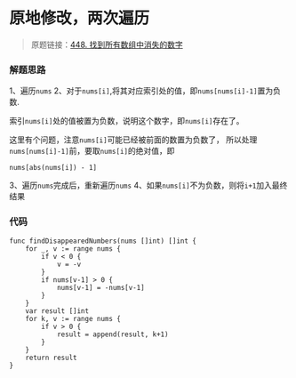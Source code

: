 # 原地修改，两次遍历
> 原题链接：[448. 找到所有数组中消失的数字](https://leetcode-cn.com/problems/find-all-numbers-disappeared-in-an-array/)

### 解题思路
1、遍历``nums``
2、对于``nums[i]``,将其对应索引处的值，即``nums[nums[i]-1]``置为负数.

索引``nums[i]``处的值被置为负数，说明这个数字，即``nums[i]``存在了。

这里有个问题，注意``nums[i]``可能已经被前面的数置为负数了，
所以处理``nums[nums[i]-1]``前，要取``nums[i]``的绝对值，即
```
nums[abs(nums[i]) - 1]
```

3、遍历``nums``完成后，重新遍历``nums``
4、如果``nums[i]``不为负数，则将``i+1``加入最终结果

### 代码

```golang
func findDisappearedNumbers(nums []int) []int {
	for _, v := range nums {
		if v < 0 {
			v = -v
		}
		if nums[v-1] > 0 {
			nums[v-1] = -nums[v-1]
		}
	}
	var result []int
	for k, v := range nums {
		if v > 0 {
			result = append(result, k+1)
		}
	}
	return result
}
```